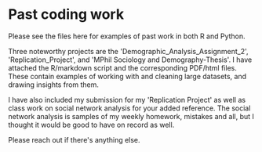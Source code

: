 # Past coding work

Please see the files here for examples of past work in both R and Python. 

Three noteworthy projects are the 'Demographic_Analysis_Assignment_2', 'Replication_Project', and 'MPhil Sociology and Demography-Thesis'. I have attached the R/markdown script and the corresponding PDF/html files. These contain examples of working with and cleaning large datasets, and drawing insights from them.

I have also included my submission for my 'Replication Project' as well as class work on social network analysis for your added reference. The social network analysis is samples of my weekly homework, mistakes and all, but I thought it would be good to have on record as well.

Please reach out if there's anything else.
